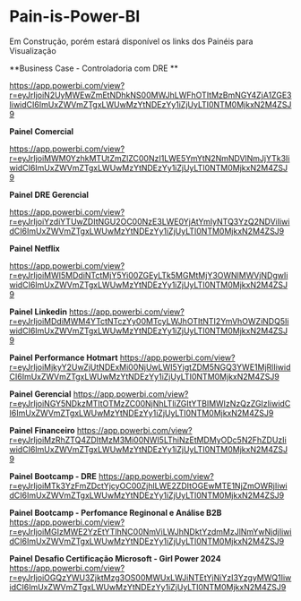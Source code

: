 # Pain-is-Power-BI
Em Construção, porém estará disponível os links dos Painéis para Visualização



**Business Case - Controladoria com DRE **

https://app.powerbi.com/view?r=eyJrIjoiN2UyMWEwZmEtNDhkNS00MWJhLWFhOTItMzBmNGY4ZjA1ZGE3IiwidCI6ImUxZWVmZTgxLWUwMzYtNDEzYy1iZjUyLTI0NTM0MjkxN2M4ZSJ9

**Painel Comercial**

https://app.powerbi.com/view?r=eyJrIjoiMWM0YzhkMTUtZmZlZC00NzI1LWE5YmYtN2NmNDVlNmJjYTk3IiwidCI6ImUxZWVmZTgxLWUwMzYtNDEzYy1iZjUyLTI0NTM0MjkxN2M4ZSJ9


**Painel DRE Gerencial**

https://app.powerbi.com/view?r=eyJrIjoiYzdiYTUwZDItNGU2OC00NzE3LWE0YjAtYmIyNTQ3YzQ2NDViIiwidCI6ImUxZWVmZTgxLWUwMzYtNDEzYy1iZjUyLTI0NTM0MjkxN2M4ZSJ9

**Painel Netflix**

https://app.powerbi.com/view?r=eyJrIjoiMWI5MDdiNTctMjY5Yi00ZGEyLTk5MGMtMjY3OWNlMWVjNDgwIiwidCI6ImUxZWVmZTgxLWUwMzYtNDEzYy1iZjUyLTI0NTM0MjkxN2M4ZSJ9

**Painel Linkedin**
https://app.powerbi.com/view?r=eyJrIjoiMDdiMWM4YTctNTczYy00MTcyLWJhOTItNTI2YmVhOWZiNDQ5IiwidCI6ImUxZWVmZTgxLWUwMzYtNDEzYy1iZjUyLTI0NTM0MjkxN2M4ZSJ9

**Painel Performance Hotmart**
https://app.powerbi.com/view?r=eyJrIjoiMjkyY2UwZjUtNDExMi00NjUwLWI5YjgtZDM5NGQ3YWE1MjRlIiwidCI6ImUxZWVmZTgxLWUwMzYtNDEzYy1iZjUyLTI0NTM0MjkxN2M4ZSJ9

**Painel Gerencial**
https://app.powerbi.com/view?r=eyJrIjoiNGY5NDkzMTItOTMzZC00NjNhLTliZGItYTBlMWIzNzQzZGIzIiwidCI6ImUxZWVmZTgxLWUwMzYtNDEzYy1iZjUyLTI0NTM0MjkxN2M4ZSJ9

**Painel Financeiro**
https://app.powerbi.com/view?r=eyJrIjoiMzRhZTQ4ZDItMzM3Mi00NWI5LThiNzEtMDMyODc5N2FhZDUzIiwidCI6ImUxZWVmZTgxLWUwMzYtNDEzYy1iZjUyLTI0NTM0MjkxN2M4ZSJ9

**Painel Bootcamp - DRE**
https://app.powerbi.com/view?r=eyJrIjoiMTk3YzFmZDctYjcyOC00ZjhlLWE2ZDItOGEwMTE1NjZmOWRjIiwidCI6ImUxZWVmZTgxLWUwMzYtNDEzYy1iZjUyLTI0NTM0MjkxN2M4ZSJ9

**Painel Bootcamp - Perfomance Reginonal e Análise B2B**
https://app.powerbi.com/view?r=eyJrIjoiMGIzMWE2YzEtYTlhNC00NmViLWJhNDktYzdmMzJlNmYwNjdjIiwidCI6ImUxZWVmZTgxLWUwMzYtNDEzYy1iZjUyLTI0NTM0MjkxN2M4ZSJ9

**Painel Desafio Certificação Microsoft - Girl Power 2024**
https://app.powerbi.com/view?r=eyJrIjoiOGQzYWU3ZjktMzg3OS00MWUxLWJiNTEtYjNiYzI3YzgyMWQ1IiwidCI6ImUxZWVmZTgxLWUwMzYtNDEzYy1iZjUyLTI0NTM0MjkxN2M4ZSJ9

